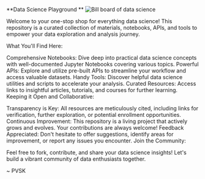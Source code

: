 **Data Science Playground **
![Bill board of data science](images/readme.png)



Welcome to your one-stop shop for everything data science! This repository is a curated collection of materials, notebooks, APIs, and tools to empower your data exploration and analysis journey.

What You'll Find Here:

Comprehensive Notebooks: Dive deep into practical data science concepts with well-documented Jupyter Notebooks covering various topics.
Powerful APIs: Explore and utilize pre-built APIs to streamline your workflow and access valuable datasets.
Handy Tools: Discover helpful data science utilities and scripts to accelerate your analysis.
Curated Resources: Access links to insightful articles, tutorials, and courses for further learning.
Keeping it Open and Collaborative:

Transparency is Key: All resources are meticulously cited, including links for verification, further exploration, or potential enrollment opportunities.
Continuous Improvement: This repository is a living project that actively grows and evolves. Your contributions are always welcome!
Feedback Appreciated: Don't hesitate to offer suggestions, identify areas for improvement, or report any issues you encounter.
Join the Community:

Feel free to fork, contribute, and share your data science insights! Let's build a vibrant community of data enthusiasts together.

~ PVSK
